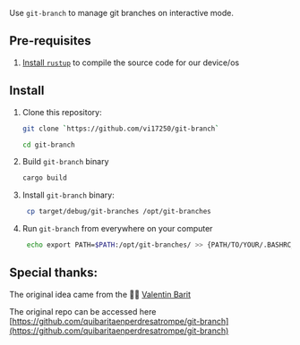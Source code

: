 Use `git-branch` to manage git branches on interactive mode.

## Pre-requisites

1. [Install `rustup`](https://www.rust-lang.org/tools/install) to compile the source code for our device/os

## Install

1. Clone this repository:

   ```bash
   git clone `https://github.com/vi17250/git-branch`
   ```
    ```bash
    cd git-branch
    ```

2. Build `git-branch` binary 
    ```bash
    cargo build
    ```

3. Install `git-branch` binary:

   ```bash
    cp target/debug/git-branches /opt/git-branches
   ```

4. Run `git-branch` from everywhere on your computer 
    ```bash
     echo export PATH=$PATH:/opt/git-branches/ >> {PATH/TO/YOUR/.BASHRC_FILE}
    ```

## Special thanks:

The original idea came from the 🧙‍♂️ [Valentin Barit](https://github.com/quibaritaenperdresatrompe)

The original repo can be accessed here [https://github.com/quibaritaenperdresatrompe/git-branch](https://github.com/quibaritaenperdresatrompe/git-branch)
